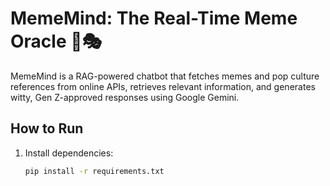 # MemeMind: The Real-Time Meme Oracle 🧠🎭

MemeMind is a RAG-powered chatbot that fetches memes and pop culture references from online APIs, retrieves relevant information, and generates witty, Gen Z-approved responses using Google Gemini.

## How to Run
1. Install dependencies:
   ```bash
   pip install -r requirements.txt